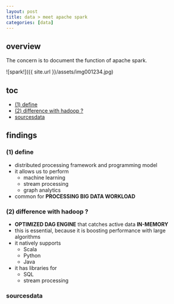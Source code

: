 ```yaml
---
layout: post
title: data > meet apache spark
categories: [data]
---
```

## overview
The concern is to document the function of apache spark.

![spark!]({{ site.url }}/assets/img001234.jpg)

## toc
<!-- TOC -->

- [(1) define](#1-define)
- [(2) difference with hadoop ?](#2-difference-with-hadoop-)
- [sourcesdata](#sourcesdata)

<!-- /TOC -->

## findings
### (1) define
* distributed processing framework and programming model
* it allows us to perform
    * machine learning
    * stream processing
    * graph analytics
* common for **PROCESSING BIG DATA WORKLOAD**

### (2) difference with hadoop ? 
* **OPTIMIZED DAG ENGINE** that catches active data **IN-MEMORY**
* this is essential, because it is boosting performance with large algorithms
* it natively supports
    * Scala
    * Python
    * Java
* it has libraries for 
    * SQL
    * stream processing
    
### sourcesdata